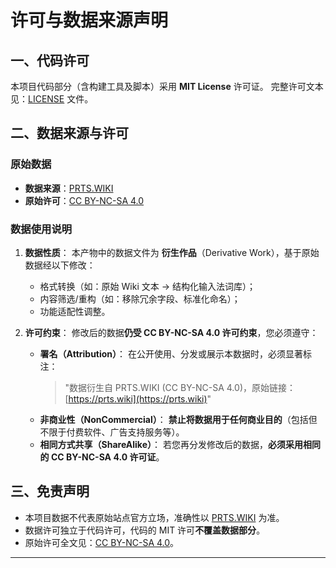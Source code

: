 # 许可与数据来源声明

## 一、代码许可
本项目代码部分（含构建工具及脚本）采用 **MIT License** 许可证。
完整许可文本见：[LICENSE](LICENSE) 文件。

## 二、数据来源与许可
### 原始数据
- **数据来源**：[PRTS.WIKI](https://prts.wiki)
- **原始许可**：[CC BY-NC-SA 4.0](https://creativecommons.org/licenses/by-nc-sa/4.0/)

### 数据使用说明
1. **数据性质**：
   本产物中的数据文件为 **衍生作品**（Derivative Work），基于原始数据经以下修改：
   - 格式转换（如：原始 Wiki 文本 → 结构化输入法词库）；
   - 内容筛选/重构（如：移除冗余字段、标准化命名）；
   - 功能适配性调整。

2. **许可约束**：
   修改后的数据**仍受 CC BY-NC-SA 4.0 许可约束**，您必须遵守：
   - **署名（Attribution）**：
     在公开使用、分发或展示本数据时，必须显著标注：
     > "数据衍生自 PRTS.WIKI (CC BY-NC-SA 4.0)，原始链接：[https://prts.wiki](https://prts.wiki)"
   - **非商业性（NonCommercial）**：
     **禁止将数据用于任何商业目的**（包括但不限于付费软件、广告支持服务等）。
   - **相同方式共享（ShareAlike）**：
     若您再分发修改后的数据，**必须采用相同的 CC BY-NC-SA 4.0 许可证**。

## 三、免责声明
- 本项目数据不代表原始站点官方立场，准确性以 [PRTS.WIKI](https://prts.wiki) 为准。
- 数据许可独立于代码许可，代码的 MIT 许可**不覆盖数据部分**。
- 原始许可全文见：[CC BY-NC-SA 4.0](https://creativecommons.org/licenses/by-nc-sa/4.0/legalcode)。

---